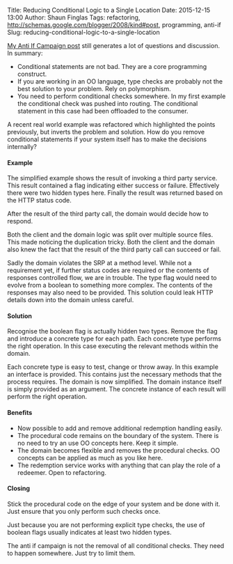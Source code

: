 Title: Reducing Conditional Logic to a Single Location
Date: 2015-12-15 13:00
Author: Shaun Finglas
Tags: refactoring, http://schemas.google.com/blogger/2008/kind#post, programming, anti-if
Slug: reducing-conditional-logic-to-a-single-location

[My Anti If Campaign
post](http://blog.shaunfinglas.co.uk/2013/05/the-anti-if-campaign.html)
still generates a lot of questions and discussion. In summary:

-   Conditional statements are not bad. They are a core programming
    construct.
-   If you are working in an OO language, type checks are probably not
    the best solution to your problem. Rely on polymorphism.
-   You need to perform conditional checks somewhere. In my first
    example the conditional check was pushed into routing. The
    conditional statement in this case had been offloaded to the
    consumer.

A recent real world example was refactored which highlighted the points
previously, but inverts the problem and solution. How do you remove
conditional statements if your system itself has to make the decisions
internally?

#### Example

The simplified example shows the result of invoking a third party
service. This result contained a flag indicating either success or
failure. Effectively there were two hidden types here. Finally the
result was returned based on the HTTP status code.

<script src="https://gist.github.com/Finglas/9c27094d9728ec85a6f7.js"></script>
After the result of the third party call, the domain would decide how to
respond.

<script src="https://gist.github.com/Finglas/6f11ea92b82c82a032e3.js"></script>
Both the client and the domain logic was split over multiple source
files. This made noticing the duplication tricky. Both the client and
the domain also knew the fact that the result of the third party call
can succeed or fail.

Sadly the domain violates the SRP at a method level. While not a
requirement yet, if further status codes are required or the contents of
responses controlled flow, we are in trouble. The type flag would need
to evolve from a boolean to something more complex. The contents of the
responses may also need to be provided. This solution could leak HTTP
details down into the domain unless careful.

#### Solution

Recognise the boolean flag is actually hidden two types. Remove the flag
and introduce a concrete type for each path. Each concrete type performs
the right operation. In this case executing the relevant methods within
the domain.

<script src="https://gist.github.com/Finglas/997b68262b19b4d73912.js"></script>
Each concrete type is easy to test, change or throw away. In this
example an interface is provided. This contains just the necessary
methods that the process requires. The domain is now simplified. The
domain instance itself is simply provided as an argument. The concrete
instance of each result will perform the right operation.

<script src="https://gist.github.com/Finglas/03e2b8b6f3ada56479ad.js"></script>
#### Benefits

-   Now possible to add and remove additional redemption handling
    easily.
-   The procedural code remains on the boundary of the system. There is
    no need to try an use OO concepts here. Keep it simple.
-   The domain becomes flexible and removes the procedural checks. OO
    concepts can be applied as much as you like here.
-   The redemption service works with anything that can play the role of
    a redeemer. Open to refactoring.

#### Closing

Stick the procedural code on the edge of your system and be done with
it. Just ensure that you only perform such checks once.

Just because you are not performing explicit type checks, the use of
boolean flags usually indicates at least two hidden types.

The anti if campaign is not the removal of all conditional checks. They
need to happen somewhere. Just try to limit them.

</p>

